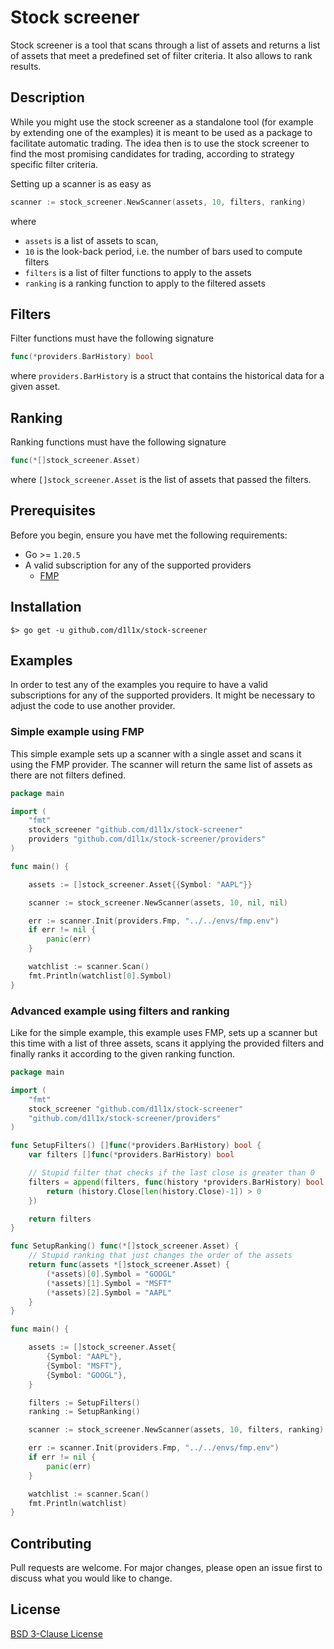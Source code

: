# Stock screener

Stock screener is a tool that scans through a list of assets and returns a list of assets that
meet a predefined set of filter criteria. It also allows to rank results.

## Description

While you might use the stock screener as a standalone tool (for example by extending one of the examples) it is
meant to be used as a package to facilitate automatic trading. The idea then is to use the stock screener to find
the most promising candidates for trading, according to strategy specific filter criteria.

Setting up a scanner is as easy as
```go
scanner := stock_screener.NewScanner(assets, 10, filters, ranking)
```

where 
* `assets` is a list of assets to scan, 
* `10` is the look-back period, i.e. the number of bars used to compute filters
* `filters` is a list of filter functions to apply to the assets
* `ranking` is a ranking function to apply to the filtered assets

## Filters
Filter functions must have the following signature
```go
func(*providers.BarHistory) bool
```
where `providers.BarHistory` is a struct that contains the historical data for a given asset.

## Ranking
Ranking functions must have the following signature
```go
func(*[]stock_screener.Asset)
```
where `[]stock_screener.Asset` is the list of assets that passed the filters.

## Prerequisites

Before you begin, ensure you have met the following requirements:

- Go >= `1.20.5`
- A valid subscription for any of the supported providers
  - [FMP](https://financialmodelingprep.com/developer/docs/)

## Installation

```shell
$> go get -u github.com/d1l1x/stock-screener
```

## Examples

In order to test any of the examples you require to have a valid subscriptions for any of the supported providers. It might
be necessary to adjust the code to use another provider.

### Simple example using FMP

This simple example sets up a scanner with a single asset and scans it using the FMP provider.
The scanner will return the same list of assets as there are not filters defined.
```go
package main

import (
	"fmt"
	stock_screener "github.com/d1l1x/stock-screener"
	providers "github.com/d1l1x/stock-screener/providers"
)

func main() {

	assets := []stock_screener.Asset{{Symbol: "AAPL"}}

	scanner := stock_screener.NewScanner(assets, 10, nil, nil)

	err := scanner.Init(providers.Fmp, "../../envs/fmp.env")
	if err != nil {
		panic(err)
	}

	watchlist := scanner.Scan()
	fmt.Println(watchlist[0].Symbol)
}
```

### Advanced example using filters and ranking

Like for the simple example, this example uses FMP, sets up a scanner but this time with a list of three
assets, scans it applying the provided filters and finally ranks it according to the given ranking
function.

```go
package main

import (
	"fmt"
	stock_screener "github.com/d1l1x/stock-screener"
	"github.com/d1l1x/stock-screener/providers"
)

func SetupFilters() []func(*providers.BarHistory) bool {
	var filters []func(*providers.BarHistory) bool

	// Stupid filter that checks if the last close is greater than 0
	filters = append(filters, func(history *providers.BarHistory) bool {
		return (history.Close[len(history.Close)-1]) > 0
	})

	return filters
}

func SetupRanking() func(*[]stock_screener.Asset) {
	// Stupid ranking that just changes the order of the assets
	return func(assets *[]stock_screener.Asset) {
		(*assets)[0].Symbol = "GOOGL"
		(*assets)[1].Symbol = "MSFT"
		(*assets)[2].Symbol = "AAPL"
	}
}

func main() {

	assets := []stock_screener.Asset{
		{Symbol: "AAPL"},
		{Symbol: "MSFT"},
		{Symbol: "GOOGL"},
	}

	filters := SetupFilters()
	ranking := SetupRanking()

	scanner := stock_screener.NewScanner(assets, 10, filters, ranking)

	err := scanner.Init(providers.Fmp, "../../envs/fmp.env")
	if err != nil {
		panic(err)
	}

	watchlist := scanner.Scan()
	fmt.Println(watchlist)
}
```

## Contributing
Pull requests are welcome. For major changes, please open an issue first to discuss what you would like to change.

## License
[BSD 3-Clause License](LICENSE)